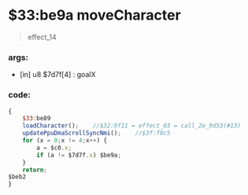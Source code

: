 ﻿
# $33:be9a moveCharacter	

>effect_14

### args:
+	[in] u8 $7d7f[4] : goalX

### code:
```js
{
	$33:be89
	loadCharacter();	//$32:9f11 = effect_03 = call_2e_9d53(#13)
	updatePpuDmaScrollSyncNmi();	//$3f:f8c5
	for (x = 0;x != 4;x++) {
		a = $c0.x;
		if (a != $7d7f.x) $be9a;
	}
	return;
$beb2
}
```


